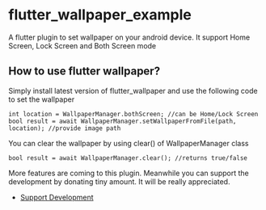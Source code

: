 # flutter_wallpaper_example

A flutter plugin to set wallpaper on your android device. It support Home Screen, Lock Screen and Both Screen mode

## How to use flutter wallpaper?

Simply install latest version of flutter_wallpaper and use the following code to set the wallpaper

```
int location = WallpaperManager.bothScreen; //can be Home/Lock Screen
bool result = await WallpaperManager.setWallpaperFromFile(path, location); //provide image path

```

You can clear the wallpaper by using clear() of WallpaperManager class

```
bool result = await WallpaperManager.clear(); //returns true/false

```
More features are coming to this plugin. Meanwhile you can support the development by donating tiny amount. It will be really appreciated.

- [Support Development](https://paypal.me/prasadkirpekar)
